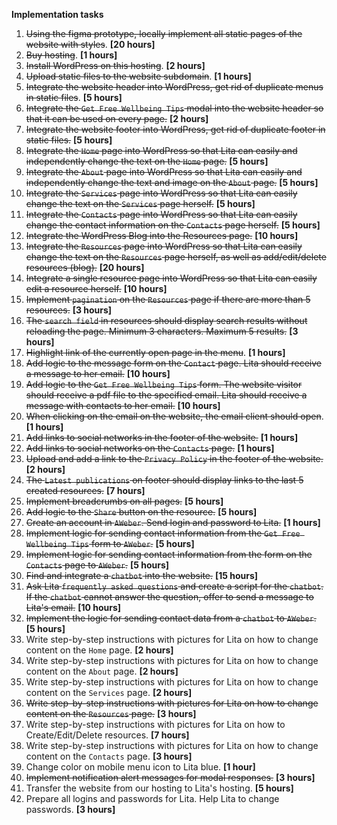 **Implementation tasks**

1. ~~Using the figma prototype, locally implement all static pages of the website with styles~~. **[20 hours]**
2. ~~Buy hosting~~. **[1 hours]**
3. ~~Install WordPress on this hosting~~. **[2 hours]**
4. ~~Upload static files to the website subdomain~~. **[1 hours]**
5. ~~Integrate the website header into WordPress, get rid of duplicate menus in static files~~. **[5 hours]**
6. ~~Integrate the `Get Free Wellbeing Tips` modal into the website header so that it can be used on every page.~~ **[2 hours]**
7. ~~Integrate the website footer into WordPress, get rid of duplicate footer in static files.~~ **[5 hours]**
8. ~~Integrate the `Home` page into WordPress so that Lita can easily and independently change the text on the `Home` page.~~ **[5 hours]** 
9. ~~Integrate the `About` page into WordPress so that Lita can easily and independently change the text and image on the `About` page.~~ **[5 hours]**
10. ~~Integrate the `Services` page into WordPress so that Lita can easily change the text on the `Services` page herself.~~ **[5 hours]**
11. ~~Integrate the `Contacts` page into WordPress so that Lita can easily change the contact information on the `Contacts` page herself.~~ **[5 hours]**
12. ~~Integrate the WordPress Blog into the Resources page.~~ **[10 hours]**
13. ~~Integrate the `Resources` page into WordPress so that Lita can easily change the text on the `Resources` page herself, as well as add/edit/delete resources (blog).~~ **[20 hours]**
14. ~~Integrate a single resource page into WordPress so that Lita can easily edit a resource herself.~~ **[10 hours]**
15. ~~Implement `pagination` on the `Resources` page if there are more than 5 resources.~~ **[3 hours]**
16. ~~The `search field` in resources should display search results without reloading the page. Minimum 3 characters. Maximum 5 results.~~ **[3 hours]**
17. ~~Highlight link of the currently open page in the menu~~. **[1 hours]**
18. ~~Add logic to the message form on the `Contact` page. Lita should receive a message to her email.~~ **[10 hours]**
19. ~~Add logic to the `Get Free Wellbeing Tips` form. The website visitor should receive a pdf file to the specified email. Lita should receive a message with contacts to her email.~~ **[10 hours]**
20. ~~When clicking on the email on the website, the email client should open~~. **[1 hours]**
21. ~~Add links to social networks in the footer of the website.~~ **[1 hours]**
22. ~~Add links to social networks on the `Contacts` page.~~ **[1 hours]**
23. ~~Upload and add a link to the `Privacy Policy` in the footer of the website.~~ **[2 hours]**
24. ~~The `Latest publications` on footer should display links to the last 5 created resources.~~ **[7 hours]**
25. ~~Implement breadcrumbs on all pages.~~ **[5 hours]**
26. ~~Add logic to the `Share` button on the resource.~~ **[5 hours]**
27. ~~Create an account in `AWeber`. Send login and password to Lita.~~ **[1 hours]**
28. ~~Implement logic for sending contact information from the `Get Free Wellbeing Tips` form to `AWeber`.~~ **[5 hours]**
29. ~~Implement logic for sending contact information from the form on the `Contacts` page to `AWeber`.~~ **[5 hours]**
30. ~~Find and integrate a `chatbot` into the website.~~ **[15 hours]**
31. ~~Ask Lita `frequently asked questions` and create a script for the `chatbot`. If the `chatbot` cannot answer the question, offer to send a message to Lita's email.~~ **[10 hours]**
32. ~~Implement the logic for sending contact data from a `chatbot` to `AWeber`.~~ **[5 hours]**
33. Write step-by-step instructions with pictures for Lita on how to change content on the `Home` page. **[2 hours]**
34. Write step-by-step instructions with pictures for Lita on how to change content on the `About` page. **[2 hours]**
35. Write step-by-step instructions with pictures for Lita on how to change content on the `Services` page. **[2 hours]**
36. ~~Write step-by-step instructions with pictures for Lita on how to change content on the `Resources` page.~~ **[3 hours]**
37. Write step-by-step instructions with pictures for Lita on how to Create/Edit/Delete resources. **[7 hours]**
38. Write step-by-step instructions with pictures for Lita on how to change content on the `Contacts` page. **[3 hours]**
39. Change color on mobile menu icon to Lita blue. **[1 hour]**
40. ~~Implement notification alert messages for modal responses.~~ **[3 hours]**
41. Transfer the website from our hosting to Lita's hosting. **[5 hours]**
42. Prepare all logins and passwords for Lita. Help Lita to change passwords. **[3 hours]**

